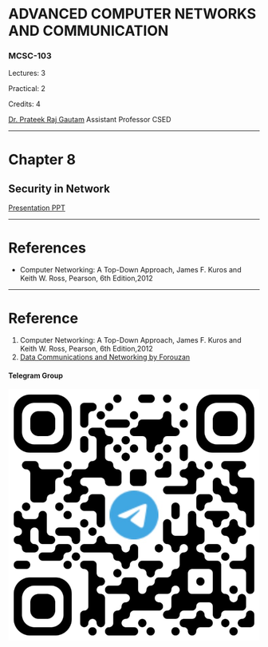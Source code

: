 # ADVANCED COMPUTER NETWORKS AND COMMUNICATION

### MCSC-103

Lectures: 3

Practical: 2

Credits: 4

[Dr. Prateek Raj Gautam](mailto:prateek@cas.res.in) 
Assistant Professor CSED

---
# Chapter 8
## Security in Network


[Presentation PPT](./ACNC_Chapter_8_v8.2.pptx)






---
# References

- Computer Networking: A Top-Down Approach, James F. Kuros and Keith W. Ross, Pearson, 6th Edition,2012
















---

# Reference

1. Computer Networking: A Top-Down Approach, James F. Kuros and Keith W. Ross, Pearson, 6th Edition,2012
1. [Data Communications and Networking by Forouzan]()

#### Telegram Group

![](./telegramGroup.jpg)
